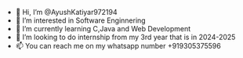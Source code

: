- 👋 Hi, I’m @AyushKatiyar972194
- 👀 I’m interested in Software Enginnering
- 🌱 I’m currently learning C,Java and Web Development
- 💞️ I’m looking to do internship from my 3rd year that is in 2024-2025
- 📫 You can reach me on my whatsapp number +919305375596

<!---
AyushKatiyar972194/AyushKatiyar972194 is a ✨ special ✨ repository because its `README.md` (this file) appears on your GitHub profile.
You can click the Preview link to take a look at your changes.
--->
